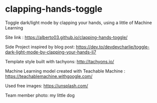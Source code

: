 # clapping-hands-toggle
Toggle dark/light mode by clapping your hands, using a little of Machine Learning

Site link : https://alberto03.github.io/clapping-hands-toggle/

Side Project inspired by blog post: https://dev.to/devdevcharlie/toggle-dark-light-mode-by-clapping-your-hands-li7

Template style built with tachyons: http://tachyons.io/

Machine Learning model created with Teachable Machine : https://teachablemachine.withgoogle.com/

Used free images: https://unsplash.com/

Team member photo: my little dog
